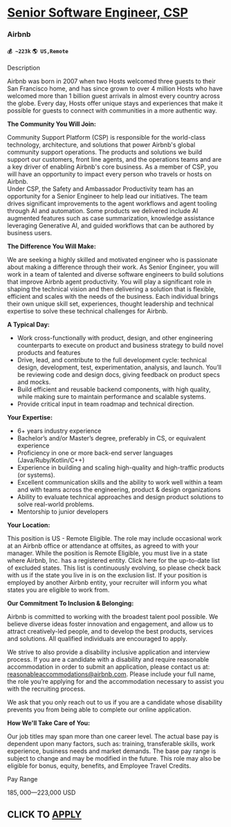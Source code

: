 # [Senior Software Engineer, CSP](https://www.remotewlb.com/apply/senior-software-engineer-csp)  
### Airbnb  
#### `💰 ~223k` `🌎 US,Remote`  

Description

Airbnb was born in 2007 when two Hosts welcomed three guests to their San Francisco home, and has since grown to over 4 million Hosts who have welcomed more than 1 billion guest arrivals in almost every country across the globe. Every day, Hosts offer unique stays and experiences that make it possible for guests to connect with communities in a more authentic way.

 **The Community You Will Join:**

Community Support Platform (CSP) is responsible for the world-class technology, architecture, and solutions that power Airbnb's global community support operations. The products and solutions we build support our customers, front line agents, and the operations teams and are a key driver of enabling Airbnb's core business. As a member of CSP, you will have an opportunity to impact every person who travels or hosts on Airbnb.  
Under CSP, the Safety and Ambassador Productivity team has an opportunity for a Senior Engineer to help lead our initiatives. The team drives significant improvements to the agent workflows and agent tooling through AI and automation. Some products we delivered include AI augmented features such as case summarization, knowledge assistance leveraging Generative AI, and guided workflows that can be authored by business users.

**The Difference You Will Make:**

We are seeking a highly skilled and motivated engineer who is passionate about making a difference through their work. As Senior Engineer, you will work in a team of talented and diverse software engineers to build solutions that improve Airbnb agent productivity. You will play a significant role in shaping the technical vision and then delivering a solution that is flexible, efficient and scales with the needs of the business. Each individual brings their own unique skill set, experiences, thought leadership and technical expertise to solve these technical challenges for Airbnb.

**A Typical Day:**

  * Work cross-functionally with product, design, and other engineering counterparts to execute on product and business strategy to build novel products and features
  * Drive, lead, and contribute to the full development cycle: technical design, development, test, experimentation, analysis, and launch. You’ll be reviewing code and design docs, giving feedback on product specs and mocks.
  * Build efficient and reusable backend components, with high quality, while making sure to maintain performance and scalable systems.
  * Provide critical input in team roadmap and technical direction.

**Your Expertise:**

  * 6+ years industry experience
  * Bachelor’s and/or Master’s degree, preferably in CS, or equivalent experience
  * Proficiency in one or more back-end server languages (Java/Ruby/Kotlin/C++)
  * Experience in building and scaling high-quality and high-traffic products (or systems).
  * Excellent communication skills and the ability to work well within a team and with teams across the engineering, product & design organizations 
  * Ability to evaluate technical approaches and design product solutions to solve real-world problems.
  * Mentorship to junior developers

**Your Location:**

This position is US - Remote Eligible. The role may include occasional work at an Airbnb office or attendance at offsites, as agreed to with your manager. While the position is Remote Eligible, you must live in a state where Airbnb, Inc. has a registered entity. Click here for the up-to-date list of excluded states. This list is continuously evolving, so please check back with us if the state you live in is on the exclusion list. If your position is employed by another Airbnb entity, your recruiter will inform you what states you are eligible to work from.

**Our Commitment To Inclusion & Belonging:**

Airbnb is committed to working with the broadest talent pool possible. We believe diverse ideas foster innovation and engagement, and allow us to attract creatively-led people, and to develop the best products, services and solutions. All qualified individuals are encouraged to apply.

We strive to also provide a disability inclusive application and interview process. If you are a candidate with a disability and require reasonable accommodation in order to submit an application, please contact us at: reasonableaccommodations@airbnb.com. Please include your full name, the role you’re applying for and the accommodation necessary to assist you with the recruiting process.

We ask that you only reach out to us if you are a candidate whose disability prevents you from being able to complete our online application.

 **How We'll Take Care of You:**

Our job titles may span more than one career level. The actual base pay is dependent upon many factors, such as: training, transferable skills, work experience, business needs and market demands. The base pay range is subject to change and may be modified in the future. This role may also be eligible for bonus, equity, benefits, and Employee Travel Credits.

Pay Range

$185,000—$223,000 USD

  
## CLICK TO [APPLY](https://www.remotewlb.com/apply/senior-software-engineer-csp)

